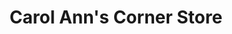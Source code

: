 ---
title: "Carol Ann's Corner Store"
url: /mckees-rocks/carol-anns-corner-store/
shop: Lebensmittel
---